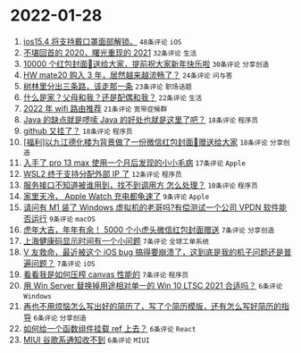 # 2022-01-28

1. [ios15.4 将支持戴口罩面部解锁。](https://www.v2ex.com/t/831059) `48条评论` `iOS`
1. [不堪回首的 2020，曙光重现的 2021](https://www.v2ex.com/t/831067) `32条评论` `生活`
1. [10000 个红包封面🧧送给大家，提前祝大家新年快乐啦](https://www.v2ex.com/t/831070) `30条评论` `分享创造`
1. [HW mate20 购入 3 年，居然越来越流畅了？](https://www.v2ex.com/t/831080) `24条评论` `问与答`
1. [树林里分出三条路，该走那一条](https://www.v2ex.com/t/831056) `23条评论` `职场话题`
1. [什么是家？父母和我？还是配偶和我？](https://www.v2ex.com/t/831085) `22条评论` `生活`
1. [2022 年 wifi 路由推荐](https://www.v2ex.com/t/831065) `21条评论` `宽带症候群`
1. [Java 的缺点就是啰嗦 Java 的好处也就是这里了吧？](https://www.v2ex.com/t/831086) `18条评论` `程序员`
1. [github 又挂了？](https://www.v2ex.com/t/831054) `18条评论` `程序员`
1. [[福利]以九江德化楼为背景做了一份微信红包封面🧧赠送给大家](https://www.v2ex.com/t/831047) `18条评论` `分享创造`
1. [入手了 pro 13 max 使用一个月后发现的小小毛病](https://www.v2ex.com/t/831049) `17条评论` `Apple`
1. [WSL2 终于支持分配外部 IP 了](https://www.v2ex.com/t/831048) `12条评论` `程序员`
1. [服务接口不知道被谁用到，找不到调用方 怎么处理？](https://www.v2ex.com/t/831077) `10条评论` `程序员`
1. [家里天冷， Apple Watch 充电都龟速了](https://www.v2ex.com/t/831060) `9条评论` `Apple`
1. [请问有 M1 装了 Windows 虚拟机的老哥吗?有偿测试一个公司 VPDN 软件能否运行](https://www.v2ex.com/t/831046) `9条评论` `macOS`
1. [虎年大吉，年年有余！ 5000 个小虎头微信红包封面赠送](https://www.v2ex.com/t/831093) `7条评论` `分享创造`
1. [上海健康码显示时间有一个小问题](https://www.v2ex.com/t/831091) `7条评论` `全球工单系统`
1. [V 友救命，最近被这个 iOS bug 搞得要崩溃了，这到底是我的机子问题还是普遍问题？](https://www.v2ex.com/t/831063) `7条评论` `iOS`
1. [看看我是如何压榨 canvas 性能的](https://www.v2ex.com/t/831052) `7条评论` `程序员`
1. [用 Win Server 替换掉用途相对单一的 Win 10 LTSC 2021 合适吗？](https://www.v2ex.com/t/831102) `6条评论` `Windows`
1. [再也不用烦恼怎么写出好的简历了，写了个简历模版，还有怎么写好简历的指导](https://www.v2ex.com/t/831089) `6条评论` `分享创造`
1. [如何给一个函数组件挂载 ref 上去？](https://www.v2ex.com/t/831088) `6条评论` `React`
1. [MIUI 谷歌系通知收不到](https://www.v2ex.com/t/831069) `6条评论` `MIUI`
